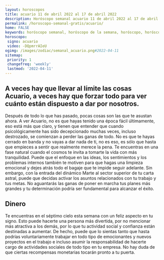 ```yaml
---
layout: horoscopos
title: acuario 11 de abril 2022 al 17 de abril 2022 
description: Horóscopo semanal acuario 11 de abril 2022 al 17 de abril 2022. A veces hay que llevar al límite las cosas Acuario, a veces hay que forzar todo para ver cuánto están dispuesto a dar por nosotros.
permalink: /horoscopo-semanal-gratis/acuario/
home: FALSE
keywords: horóscopo semanal, horóscopo de la semana, horóscopo, horóscopo gratis,horóscopos, horóscopo esperanza gracia, horoscopos acuario la semana, horóscopos gratis, Tarot, Astrologia, Zodíaco, acuario, horoscopo gratis, semanal
horoscopo:
 signo: acuario
 video: -DQpmrrAIeU
ogimg: /images/zodiac/semanal_acuario.png#2022-04-11
sitemap:
 priority: 1
 changefreq: 'weekly'
 lastmod: '2022-04-11'
---
```




## A veces hay que llevar al límite las cosas Acuario, a veces hay que forzar todo para ver cuánto están dispuesto a dar por nosotros.

Después de todo lo que has pasado, pocas cosas son las que te asustan ahora. A ver Acuario, no es que hayas tenido una época fácil últimamente, eso está más que claro, y tienen que entender que cuando psicológicamente has sido decepcionado muchas veces, incluso destrozado, se comienzan a perder las ganas de todo. No es que te hayas cerrado en banda y no vayas a dar nada de ti, no es eso, es sólo que 
 hasta que empieces a sentir que realmente merece la pena.
Te encuentras en una fase natural cuando el cosmos te invita a tomarte la vida con más tranquilidad. Puede que el enfoque en las ideas, los sentimientos y los problemas internos también te motiven para que hagas una limpieza emocional y dejes atrás todo el bagaje que te impide seguir adelante. Sin embargo, con la entrada del dinámico Marte al sector superior de tu carta astral, puede que decidas activar los asuntos relacionados con tu trabajo y tus metas. No aguantarás las ganas de poner en marcha tus planes más grandes y tu determinación podría ser fundamental para alcanzar el éxito.

## Dinero

Te encuentras en el séptimo cielo esta semana con un feliz aspecto en tu signo. Esto puede hacerte una persona más divertida, por no mencionar más atractiva a los demás, por lo que tu actividad social y confianza están destinadas a aumentar. De hecho, puede que lo sientas tanto que hasta podrías voluntariamente trabajar en todo tipo de emocionantes y nuevos proyectos en el trabajo e incluso asumir la responsabilidad de hacerte cargo de actividades sociales de todo tipo en tu empresa. No hay duda de que ciertas recompensas monetarias tocarán pronto a tu puerta.